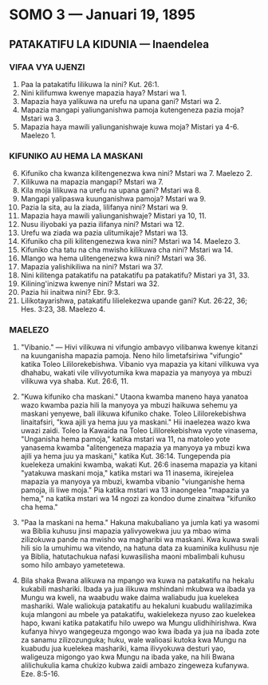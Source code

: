# SOMO 3 — Januari 19, 1895

## PATAKATIFU LA KIDUNIA — Inaendelea

### VIFAA VYA UJENZI

1. Paa la patakatifu lilikuwa la nini? Kut. 26:1.
2. Nini kilifumwa kwenye mapazia haya? Mstari wa 1.
3. Mapazia haya yalikuwa na urefu na upana gani? Mstari wa 2.
4. Mapazia mangapi yaliunganishwa pamoja kutengeneza pazia moja? Mstari wa 3.
5. Mapazia haya mawili yaliunganishwaje kuwa moja? Mistari ya 4-6. Maelezo 1.

### KIFUNIKO AU HEMA LA MASKANI

6. Kifuniko cha kwanza kilitengenezwa kwa nini? Mstari wa 7. Maelezo 2.
7. Kilikuwa na mapazia mangapi? Mstari wa 7.
8. Kila moja lilikuwa na urefu na upana gani? Mstari wa 8.
9. Mangapi yalipaswa kuunganishwa pamoja? Mstari wa 9.
10. Pazia la sita, au la ziada, lilifanya nini? Mstari wa 9.
11. Mapazia haya mawili yaliunganishwaje? Mistari ya 10, 11.
12. Nusu iliyobaki ya pazia ilifanya nini? Mstari wa 12.
13. Urefu wa ziada wa pazia ulitumikaje? Mstari wa 13.
14. Kifuniko cha pili kilitengenezwa kwa nini? Mstari wa 14. Maelezo 3.
15. Kifuniko cha tatu na cha mwisho kilikuwa cha nini? Mstari wa 14.
16. Mlango wa hema ulitengenezwa kwa nini? Mstari wa 36.
17. Mapazia yalishikiliwa na nini? Mstari wa 37.
18. Nini kilitenga patakatifu na patakatifu pa patakatifu? Mistari ya 31, 33.
19. Kilining'inizwa kwenye nini? Mstari wa 32.
20. Pazia hii inaitwa nini? Ebr. 9:3.
21. Lilikotayarishwa, patakatifu lilielekezwa upande gani? Kut. 26:22, 36; Hes. 3:23, 38. Maelezo 4.

### MAELEZO

1. "Vibanio." — Hivi vilikuwa ni vifungio ambavyo vilibanwa kwenye kitanzi na kuunganisha mapazia pamoja. Neno hilo limetafsiriwa "vifungio" katika Toleo Lililorekebishwa. Vibanio vya mapazia ya kitani vilikuwa vya dhahabu, wakati vile vilivyotumika kwa mapazia ya manyoya ya mbuzi vilikuwa vya shaba. Kut. 26:6, 11.

2. "Kuwa kifuniko cha maskani." Utaona kwamba maneno haya yanatoa wazo kwamba pazia hili la manyoya ya mbuzi haikuwa sehemu ya maskani yenyewe, bali ilikuwa kifuniko chake. Toleo Lililorekebishwa linaitafsiri, "kwa ajili ya hema juu ya maskani." Hii inaelezea wazo kwa uwazi zaidi. Toleo la Kawaida na Toleo Lililorekebishwa vyote vinasema, "Unganisha hema pamoja," katika mstari wa 11, na matoleo yote yanasema kwamba "alitengeneza mapazia ya manyoya ya mbuzi kwa ajili ya hema juu ya maskani," katika Kut. 36:14. Tungependa pia kuelekeza umakini kwamba, wakati Kut. 26:6 inasema mapazia ya kitani "yatakuwa maskani moja," katika mstari wa 11 inasema, ikirejelea mapazia ya manyoya ya mbuzi, kwamba vibanio "viunganishe hema pamoja, ili liwe moja." Pia katika mstari wa 13 inaongelea "mapazia ya hema," na katika mstari wa 14 ngozi za kondoo dume zinaitwa "kifuniko cha hema."

3. "Paa la maskani na hema." Hakuna makubaliano ya jumla kati ya wasomi wa Biblia kuhusu jinsi mapazia yalivyowekwa juu ya mbao wima zilizokuwa pande na mwisho wa magharibi wa maskani. Kwa kuwa swali hili sio la umuhimu wa vitendo, na hatuna data za kuaminika kulihusu nje ya Biblia, hatutachukua nafasi kuwasilisha maoni mbalimbali kuhusu somo hilo ambayo yametetewa.

4. Bila shaka Bwana alikuwa na mpango wa kuwa na patakatifu na hekalu kukabili mashariki. Ibada ya jua ilikuwa mshindani mkubwa wa ibada ya Mungu wa kweli, na waabudu wake daima waliabudu jua kuelekea mashariki. Wale waliokuja patakatifu au hekaluni kuabudu walilazimika kuja mlangoni au mbele ya patakatifu, wakielekeza nyuso zao kuelekea hapo, kwani katika patakatifu hilo uwepo wa Mungu ulidhihirishwa. Kwa kufanya hivyo wangegeuza mgongo wao kwa ibada ya jua na ibada zote za sanamu zilizozunguka; huku, wale walioasi kutoka kwa Mungu na kuabudu jua kuelekea mashariki, kama ilivyokuwa desturi yao, waligeuza migongo yao kwa Mungu na ibada yake, na hili Bwana alilichukulia kama chukizo kubwa zaidi ambazo zingeweza kufanywa. Eze. 8:5-16.
